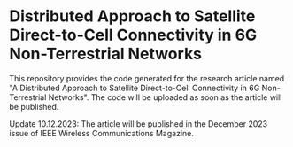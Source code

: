 # Distributed Approach to Satellite Direct-to-Cell Connectivity in 6G Non-Terrestrial Networks

This repository provides the code generated for the research article named "A Distributed Approach to Satellite Direct-to-Cell Connectivity in 6G Non-Terrestrial Networks".
The code will be uploaded as soon as the article will be published.

Update 10.12.2023: The article will be published in the December 2023 issue of IEEE Wireless Communications Magazine.
